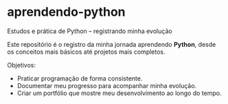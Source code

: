 # aprendendo-python
Estudos e prática de Python – registrando minha evolução

Este repositório é o registro da minha jornada aprendendo **Python**, desde os conceitos mais básicos até projetos mais completos.

Objetivos:
- Praticar programação de forma consistente.
- Documentar meu progresso para acompanhar minha evolução.
- Criar um portfólio que mostre meu desenvolvimento ao longo do tempo.
